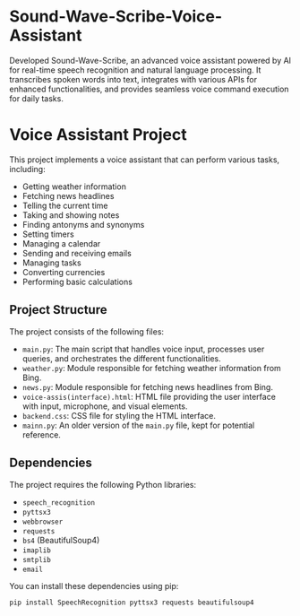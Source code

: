 # Sound-Wave-Scribe-Voice-Assistant
Developed Sound-Wave-Scribe, an advanced voice assistant powered by AI for real-time speech recognition and natural language processing. It transcribes spoken words into text, integrates with various APIs for enhanced functionalities, and provides seamless voice command execution for daily tasks.

# Voice Assistant Project

This project implements a voice assistant that can perform various tasks, including:

* Getting weather information
* Fetching news headlines
* Telling the current time
* Taking and showing notes
* Finding antonyms and synonyms
* Setting timers
* Managing a calendar
* Sending and receiving emails
* Managing tasks
* Converting currencies
* Performing basic calculations

## Project Structure

The project consists of the following files:

* `main.py`: The main script that handles voice input, processes user queries, and orchestrates the different functionalities.
* `weather.py`: Module responsible for fetching weather information from Bing.
* `news.py`: Module responsible for fetching news headlines from Bing.
* `voice-assis(interface).html`: HTML file providing the user interface with input, microphone, and visual elements.
* `backend.css`: CSS file for styling the HTML interface.
* `mainn.py`: An older version of the `main.py` file, kept for potential reference.

## Dependencies

The project requires the following Python libraries:

* `speech_recognition`
* `pyttsx3`
* `webbrowser`
* `requests`
* `bs4` (BeautifulSoup4)
* `imaplib`
* `smtplib`
* `email`

You can install these dependencies using pip:

```bash
pip install SpeechRecognition pyttsx3 requests beautifulsoup4
